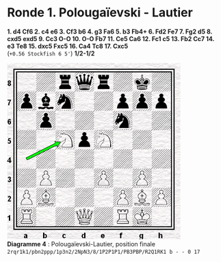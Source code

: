 # Ronde 1. Polougaïevski - Lautier

**1. d4 Cf6 2. c4 e6 3. Cf3 b6 4. g3 Fa6 5. b3 Fb4+ 6. Fd2 Fe7 7. Fg2 d5 8. cxd5 exd5 9. Cc3 O-O 10. O-O Fb7 11. Ce5 Ca6 12. Fc1 c5 13. Fb2 Cc7 14. e3 Te8 15. dxc5 Fxc5 16. Ca4 Tc8 17. Cxc5**  
(`+0.56 Stockfish 6 5'`) **1/2-1/2**

![](R01_Diag_04.png)  
**Diagramme 4** : Polougaïevski-Lautier, position finale  
`2rqr1k1/pbn2ppp/1p3n2/2NpN3/8/1P2P1P1/PB3PBP/R2Q1RK1 b - - 0 17`
